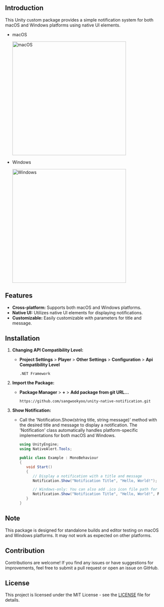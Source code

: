 ## Introduction
This Unity custom package provides a simple notification system for both macOS and Windows platforms using native UI elements.
- macOS
  
  <img width="372" alt="macOS" src="https://github.com/sangwookyoo/unity-native-notification/assets/61134850/820077cf-ebaa-46d6-ad39-c46850745146">

- Windows
  
  <img width="372" alt="Windows" src="https://github.com/sangwookyoo/unity-native-notification/assets/61134850/95488ac1-f537-4de7-8f9d-88fd34751eec">

## Features
- **Cross-platform:** Supports both macOS and Windows platforms.
- **Native UI:** Utilizes native UI elements for displaying notifications.
- **Customizable:** Easily customizable with parameters for title and message.

## Installation
1. **Changing API Compatibility Level:**
    - **Project Settings** > **Player** > **Other Settings** > **Configuration** > **Api Compatibility Level**

      `.NET Framework`

2. **Import the Package:**
    - **Package Manager** > **+** > **Add package from git URL...**

      ```
      https://github.com/sangwookyoo/unity-native-notification.git
      ```

3. **Show Notification:**
    - Call the 'Notification.Show(string title, string message)' method with the desired title and message to display a notification. The 'Notification' class automatically handles platform-specific implementations for both macOS and Windows.

       ```csharp
       using UnityEngine;
       using NativeAlert.Tools;
 
       public class Example : MonoBehaviour
       {
          void Start()
          {
             // Display a notification with a title and message
             Notification.Show("Notification Title", "Hello, World!");
 
             // Windows-only: You can also add .ico icon file path for your notifications.
             Notification.Show("Notification Title", "Hello, World!", Path.Combine(Application.streamingAssetsPath, "AppIcon.ico"));
          }
       }
       ```

## Note
This package is designed for standalone builds and editor testing on macOS and Windows platforms. It may not work as expected on other platforms.

## Contribution
Contributions are welcome! If you find any issues or have suggestions for improvements, feel free to submit a pull request or open an issue on GitHub.

## License
This project is licensed under the MIT License - see the [LICENSE](LICENSE) file for details.
